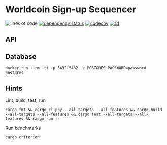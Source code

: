# Worldcoin Sign-up Sequencer

![lines of code](https://img.shields.io/tokei/lines/github/worldcoin/signup-sequencer)
[![dependency status](https://deps.rs/repo/github/worldcoin/signup-sequencer/status.svg)](https://deps.rs/repo/github/worldcoin/signup-sequencer)
[![codecov](https://codecov.io/gh/worldcoin/signup-sequencer/branch/main/graph/badge.svg?token=WBPZ9U4TTO)](https://codecov.io/gh/worldcoin/signup-sequencer)
[![CI](https://github.com/worldcoin/signup-sequencer/actions/workflows/build-test-deploy.yml/badge.svg)](https://github.com/worldcoin/signup-sequencer/actions/workflows/build-test-deploy.yml)

## API


## Database

```shell
docker run --rm -ti -p 5432:5432 -e POSTGRES_PASSWORD=password postgres
```

## Hints

Lint, build, test, run

```shell
cargo fmt && cargo clippy --all-targets --all-features && cargo build --all-targets --all-features && cargo test --all-targets --all-features && cargo run --
```

Run benchmarks

```shell
cargo criterion
```
